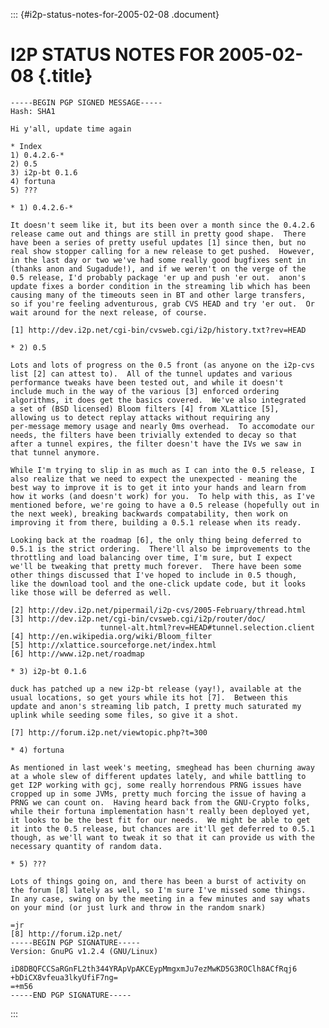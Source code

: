 ::: {#i2p-status-notes-for-2005-02-08 .document}
# I2P STATUS NOTES FOR 2005-02-08 {.title}

    -----BEGIN PGP SIGNED MESSAGE-----
    Hash: SHA1

    Hi y'all, update time again

    * Index
    1) 0.4.2.6-*
    2) 0.5
    3) i2p-bt 0.1.6
    4) fortuna
    5) ???

    * 1) 0.4.2.6-*

    It doesn't seem like it, but its been over a month since the 0.4.2.6
    release came out and things are still in pretty good shape.  There
    have been a series of pretty useful updates [1] since then, but no
    real show stopper calling for a new release to get pushed.  However,
    in the last day or two we've had some really good bugfixes sent in
    (thanks anon and Sugadude!), and if we weren't on the verge of the
    0.5 release, I'd probably package 'er up and push 'er out.  anon's
    update fixes a border condition in the streaming lib which has been
    causing many of the timeouts seen in BT and other large transfers,
    so if you're feeling adventurous, grab CVS HEAD and try 'er out.  Or
    wait around for the next release, of course.

    [1] http://dev.i2p.net/cgi-bin/cvsweb.cgi/i2p/history.txt?rev=HEAD

    * 2) 0.5

    Lots and lots of progress on the 0.5 front (as anyone on the i2p-cvs
    list [2] can attest to).  All of the tunnel updates and various
    performance tweaks have been tested out, and while it doesn't
    include much in the way of the various [3] enforced ordering
    algorithms, it does get the basics covered.  We've also integrated
    a set of (BSD licensed) Bloom filters [4] from XLattice [5],
    allowing us to detect replay attacks without requiring any
    per-message memory usage and nearly 0ms overhead.  To accomodate our
    needs, the filters have been trivially extended to decay so that
    after a tunnel expires, the filter doesn't have the IVs we saw in
    that tunnel anymore.

    While I'm trying to slip in as much as I can into the 0.5 release, I
    also realize that we need to expect the unexpected - meaning the
    best way to improve it is to get it into your hands and learn from
    how it works (and doesn't work) for you.  To help with this, as I've
    mentioned before, we're going to have a 0.5 release (hopefully out in
    the next week), breaking backwards compatability, then work on
    improving it from there, building a 0.5.1 release when its ready.

    Looking back at the roadmap [6], the only thing being deferred to
    0.5.1 is the strict ordering.  There'll also be improvements to the
    throttling and load balancing over time, I'm sure, but I expect
    we'll be tweaking that pretty much forever.  There have been some
    other things discussed that I've hoped to include in 0.5 though,
    like the download tool and the one-click update code, but it looks
    like those will be deferred as well.

    [2] http://dev.i2p.net/pipermail/i2p-cvs/2005-February/thread.html
    [3] http://dev.i2p.net/cgi-bin/cvsweb.cgi/i2p/router/doc/
                        tunnel-alt.html?rev=HEAD#tunnel.selection.client
    [4] http://en.wikipedia.org/wiki/Bloom_filter
    [5] http://xlattice.sourceforge.net/index.html
    [6] http://www.i2p.net/roadmap

    * 3) i2p-bt 0.1.6

    duck has patched up a new i2p-bt release (yay!), available at the
    usual locations, so get yours while its hot [7].  Between this
    update and anon's streaming lib patch, I pretty much saturated my
    uplink while seeding some files, so give it a shot.

    [7] http://forum.i2p.net/viewtopic.php?t=300

    * 4) fortuna

    As mentioned in last week's meeting, smeghead has been churning away
    at a whole slew of different updates lately, and while battling to
    get I2P working with gcj, some really horrendous PRNG issues have
    cropped up in some JVMs, pretty much forcing the issue of having a
    PRNG we can count on.  Having heard back from the GNU-Crypto folks,
    while their fortuna implementation hasn't really been deployed yet,
    it looks to be the best fit for our needs.  We might be able to get
    it into the 0.5 release, but chances are it'll get deferred to 0.5.1
    though, as we'll want to tweak it so that it can provide us with the
    necessary quantity of random data.

    * 5) ???

    Lots of things going on, and there has been a burst of activity on
    the forum [8] lately as well, so I'm sure I've missed some things.
    In any case, swing on by the meeting in a few minutes and say whats
    on your mind (or just lurk and throw in the random snark)

    =jr
    [8] http://forum.i2p.net/
    -----BEGIN PGP SIGNATURE-----
    Version: GnuPG v1.2.4 (GNU/Linux)

    iD8DBQFCCSaRGnFL2th344YRApVpAKCEypMmgxmJu7ezMwKD5G3ROClh8ACfRqj6
    +bDiCX8vfeua3lkyUfiF7ng=
    =+m56
    -----END PGP SIGNATURE-----
:::
